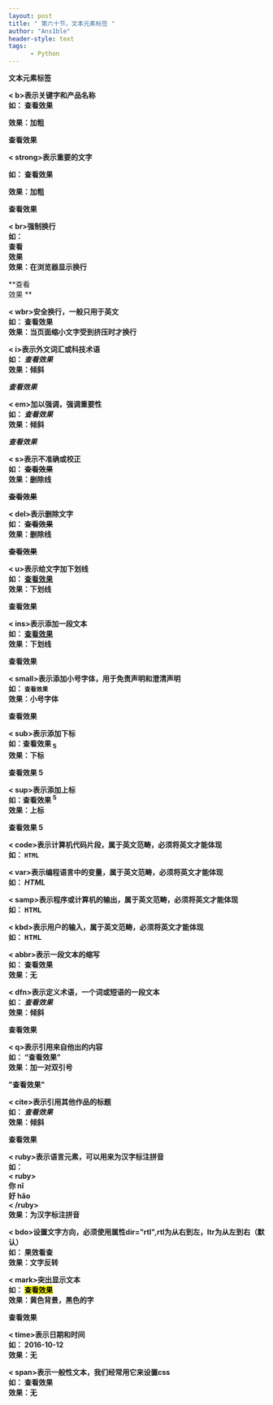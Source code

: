 ```yaml
---
layout: post
title: " 第六十节，文本元素标签 "
author: "Ans1ble"
header-style: text
tags:
      - Python
---
```


**文本元素标签**



**< b></b>表示关键字和产品名称**  
 **如： <b>查看效果</b>**

****效果：加粗****

****查看效果****



****< strong></strong>表示重要的文字****

**如： <strong>查看效果</strong>**

**效果：加粗**

******查看效果******



**< br>强制换行**  
 **如： <br>查看<br>效果**  
 **效果：在浏览器显示换行**

**查看  
效果 **



**< wbr>安全换行，一般只用于英文**  
 **如： <wbr>查看<wbr>效果**  
 **效果：当页面缩小文字受到挤压时才换行**



**< i></i>表示外文词汇或科技术语**  
 **如： <i>查看效果</i>**  
 **效果：倾斜**

**_查看效果_**



**< em></em>加以强调，强调重要性**  
 **如： <em>查看效果</em>**  
 **效果：倾斜**

**_查看效果_**



**< s></s>表示不准确或校正**  
 **如： <s>查看效果</s>**  
 **效果：删除线**

**~~查看效果~~**



**< del></del>表示删除文字**  
 **如： <del>查看效果</del>**  
 **效果：删除线**

**~~查看效果~~**



**< u></u>表示给文字加下划线**  
 **如： <u>查看效果</u>**  
 **效果：下划线**

**查看效果**





**< ins></ins>表示添加一段文本**  
 **如： <ins>查看效果</ins>**  
 **效果：下划线**

****查看效果****



**< small></small>表示添加小号字体，用于免责声明和澄清声明**  
 **如： <small>查看效果</small>**  
 **效果：小号字体**

**查看效果**



**< sub></sub>表示添加下标**  
 **如：查看效果 <sub>5</sub>**  
 **效果：下标**

**查看效果 5**



**< sup></sup>表示添加上标**  
 **如：查看效果 <sup>5</sup>**  
 **效果：上标**

**查看效果 5**



**< code></code>表示计算机代码片段，属于英文范畴，必须将<html lang="en">英文才能体现**  
 **如： <code>HTML</code>**



**< var></var>表示编程语言中的变量，属于英文范畴，必须将<html lang="en">英文才能体现**  
 **如： <var>HTML</var>**



**< samp></samp>表示程序或计算机的输出，属于英文范畴，必须将<html lang="en">英文才能体现**  
 **如： <samp>HTML</samp>**



**< kbd></kbd>表示用户的输入，属于英文范畴，必须将<html lang="en">英文才能体现**  
 **如： <kbd>HTML</kbd>**



**< abbr></abbr>表示一段文本的缩写**  
 **如： <abbr>查看效果</abbr>**  
 **效果：无**



**< dfn></dfn>表示定义术语，一个词或短语的一段文本**  
 **如： <dfn>查看效果</dfn>**  
 **效果：倾斜**

**查看效果**



**< q></q>表示引用来自他出的内容**  
 **如： <q>查看效果</q>**  
 **效果：加一对双引号**

**"查看效果"**



**< cite></cite>表示引用其他作品的标题**  
 **如： <cite>查看效果</cite>**  
 **效果：倾斜**

**查看效果**



**< ruby></ruby>表示语言元素，可以用来为汉字标注拼音**  
 **如：**  
 **< ruby>**  
 **你 <rp>(</rp><rt>nǐ</rt><rp>)</rp>**  
 **好 <rp>(</rp><rt>hǎo</rt><rp>)</rp>**  
 **< /ruby>**  
 **效果：为汉字标注拼音**



**< bdo></bdo>设置文字方向，必须使用属性dir="rtl",rtl为从右到左，ltr为从左到右（默认）**  
 **如： <bdo dir="rtl">查看效果</bdo>**  
 **效果：文字反转**



**< mark></mark>突出显示文本**  
 **如： <mark>查看效果</mark>**  
 **效果：黄色背景，黑色的字**

**查看效果**



**< time></time>表示日期和时间**  
 **如： <time>2016-10-12</time>**  
 **效果：无**



**< span></span>表示一般性文本，我们经常用它来设置css**  
 **如： <span>查看效果</span>**  
 **效果：无**




